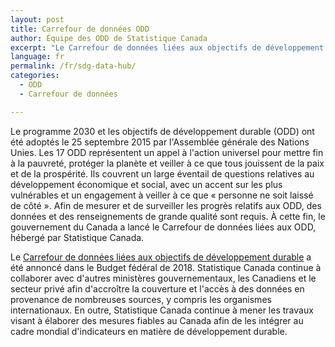 ```yaml
---
layout: post
title: Carrefour de données ODD
author: Équipe des ODD de Statistique Canada
excerpt: "Le Carrefour de données liées aux objectifs de développement durable (ODD) a été développé pour être un guichet unique en ligne contenant des renseignements et des statistiques qui permettent aux Canadiens de suivre les progrès accomplis à l'égard des objectifs et des cibles du Programme 2030."
language: fr
permalink: /fr/sdg-data-hub/
categories:
  - ODD
  - Carrefour de données

---
```

Le programme 2030 et les objectifs de développement durable (ODD) ont été adoptés le 25 septembre 2015 par l'Assemblée générale des Nations Unies. Les 17 ODD représentent un appel à l'action universel pour mettre fin à la pauvreté, protéger la planète et veiller à ce que tous jouissent de la paix et de la prospérité. Ils couvrent un large éventail de questions relatives au développement économique et social, avec un accent sur les plus vulnérables et un engagement à veiller à ce que « personne ne soit laissé de côté ». Afin de mesurer et de surveiller les progrès relatifs aux ODD, des données et des renseignements de grande qualité sont requis. À cette fin, le gouvernement du Canada a lancé le Carrefour de données liées aux ODD, hébergé par Statistique Canada.

Le <a href="https://www144.statcan.gc.ca/sdg-odd/index-fra.htm">Carrefour de données liées aux objectifs de développement durable</a> a été annoncé dans le Budget fédéral de 2018. Statistique Canada continue à collaborer avec d'autres ministères gouvernementaux, les Canadiens et le secteur privé afin d'accroître la couverture et l'accès à des données en provenance de nombreuses sources, y compris les organismes internationaux. En outre, Statistique Canada continue à mener les travaux visant à élaborer des mesures fiables au Canada afin de les intégrer au cadre mondial d'indicateurs en matière de développement durable.
